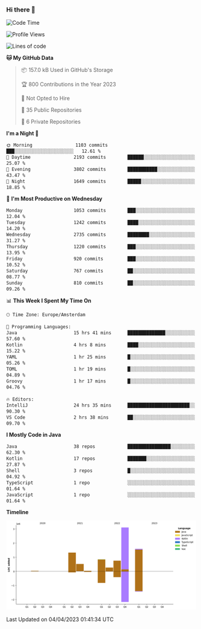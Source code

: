 ### Hi there 👋


<!--START_SECTION:waka-->
![Code Time](http://img.shields.io/badge/Code%20Time-3%2C132%20hrs%2055%20mins-blue)

![Profile Views](http://img.shields.io/badge/Profile%20Views-0-blue)

![Lines of code](https://img.shields.io/badge/From%20Hello%20World%20I%27ve%20Written-8.5%20million%20lines%20of%20code-blue)

**🐱 My GitHub Data** 

> 📦 157.0 kB Used in GitHub's Storage 
 > 
> 🏆 800 Contributions in the Year 2023
 > 
> 🚫 Not Opted to Hire
 > 
> 📜 35 Public Repositories 
 > 
> 🔑 6 Private Repositories 
 > 
**I'm a Night 🦉** 

```text
🌞 Morning                1103 commits        ███░░░░░░░░░░░░░░░░░░░░░░   12.61 % 
🌆 Daytime                2193 commits        ██████░░░░░░░░░░░░░░░░░░░   25.07 % 
🌃 Evening                3802 commits        ███████████░░░░░░░░░░░░░░   43.47 % 
🌙 Night                  1649 commits        █████░░░░░░░░░░░░░░░░░░░░   18.85 % 
```
📅 **I'm Most Productive on Wednesday** 

```text
Monday                   1053 commits        ███░░░░░░░░░░░░░░░░░░░░░░   12.04 % 
Tuesday                  1242 commits        ████░░░░░░░░░░░░░░░░░░░░░   14.20 % 
Wednesday                2735 commits        ████████░░░░░░░░░░░░░░░░░   31.27 % 
Thursday                 1220 commits        ███░░░░░░░░░░░░░░░░░░░░░░   13.95 % 
Friday                   920 commits         ███░░░░░░░░░░░░░░░░░░░░░░   10.52 % 
Saturday                 767 commits         ██░░░░░░░░░░░░░░░░░░░░░░░   08.77 % 
Sunday                   810 commits         ██░░░░░░░░░░░░░░░░░░░░░░░   09.26 % 
```


📊 **This Week I Spent My Time On** 

```text
🕑︎ Time Zone: Europe/Amsterdam

💬 Programming Languages: 
Java                     15 hrs 41 mins      ██████████████░░░░░░░░░░░   57.60 % 
Kotlin                   4 hrs 8 mins        ████░░░░░░░░░░░░░░░░░░░░░   15.22 % 
YAML                     1 hr 25 mins        █░░░░░░░░░░░░░░░░░░░░░░░░   05.26 % 
TOML                     1 hr 19 mins        █░░░░░░░░░░░░░░░░░░░░░░░░   04.89 % 
Groovy                   1 hr 17 mins        █░░░░░░░░░░░░░░░░░░░░░░░░   04.76 % 

🔥 Editors: 
IntelliJ                 24 hrs 35 mins      ███████████████████████░░   90.30 % 
VS Code                  2 hrs 38 mins       ██░░░░░░░░░░░░░░░░░░░░░░░   09.70 % 
```

**I Mostly Code in Java** 

```text
Java                     38 repos            ████████████████░░░░░░░░░   62.30 % 
Kotlin                   17 repos            ███████░░░░░░░░░░░░░░░░░░   27.87 % 
Shell                    3 repos             █░░░░░░░░░░░░░░░░░░░░░░░░   04.92 % 
TypeScript               1 repo              ░░░░░░░░░░░░░░░░░░░░░░░░░   01.64 % 
JavaScript               1 repo              ░░░░░░░░░░░░░░░░░░░░░░░░░   01.64 % 
```



**Timeline**

![Lines of Code chart](https://raw.githubusercontent.com/powercasgamer/powercasgamer/master/assets/bar_graph.png)


 Last Updated on 04/04/2023 01:41:34 UTC
<!--END_SECTION:waka-->
